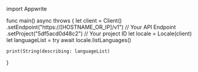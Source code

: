 import Appwrite

func main() async throws {
    let client = Client()
      .setEndpoint("https://[HOSTNAME_OR_IP]/v1") // Your API Endpoint
      .setProject("5df5acd0d48c2") // Your project ID
    let locale = Locale(client)
    let languageList = try await locale.listLanguages()

    print(String(describing: languageList)
}
